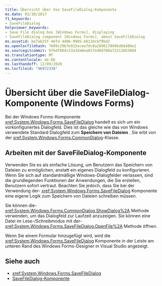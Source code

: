 ```yaml
---
title: Übersicht über die SaveFileDialog-Komponente
ms.date: 03/30/2017
f1_keywords:
- SaveFileDialog
helpviewer_keywords:
- Save File dialog box [Windows Forms], displaying
- SaveFileDialog component [Windows Forms], about SaveFileDialog
ms.assetid: be7a625f-46fd-4d06-9985-b613dcbf9bd2
ms.openlocfilehash: 7609c29b7e932ecee7dc8a289617094bd8d480e2
ms.sourcegitcommit: 9f6df084c53a3da0ea657ed0d708a72213683084
ms.translationtype: MT
ms.contentlocale: de-DE
ms.lasthandoff: 12/09/2020
ms.locfileid: "96972338"
---
```

# <a name="savefiledialog-component-overview-windows-forms"></a>Übersicht über die SaveFileDialog-Komponente (Windows Forms)

Bei der Windows Forms-Komponente <xref:System.Windows.Forms.SaveFileDialog> handelt es sich um ein vorkonfiguriertes Dialogfeld. Dies ist das gleiche wie das von Windows verwendete Standard Dialogfeld zum **Speichern von Dateien** . Sie erbt von der <xref:System.Windows.Forms.CommonDialog>-Klasse.

## <a name="working-with-the-savefiledialog-component"></a>Arbeiten mit der SaveFileDialog-Komponente

Verwenden Sie es als einfache Lösung, um Benutzern das Speichern von Dateien zu ermöglichen, anstatt ein eigenes Dialogfeld zu konfigurieren. Wenn Sie sich auf standardmäßige Windows-Dialogfelder verlassen, sind die grundlegenden Funktionen der Anwendungen, die Sie erstellen, Benutzern sofort vertraut. Beachten Sie jedoch, dass Sie bei der Verwendung der- <xref:System.Windows.Forms.SaveFileDialog> Komponente eine eigene Logik zum Speichern von Dateien schreiben müssen.

Sie können die- <xref:System.Windows.Forms.CommonDialog.ShowDialog%2A> Methode verwenden, um das Dialogfeld zur Laufzeit anzuzeigen. Sie können eine Datei im Lese-/Schreibmodus mit der- <xref:System.Windows.Forms.SaveFileDialog.OpenFile%2A> Methode öffnen.

Wenn Sie einem Formular hinzugefügt wird, wird die <xref:System.Windows.Forms.SaveFileDialog> Komponente in der Leiste am unteren Rand des Windows Forms-Designer in Visual Studio angezeigt.

## <a name="see-also"></a>Siehe auch

- <xref:System.Windows.Forms.SaveFileDialog>
- [SaveFileDialog-Komponente](savefiledialog-component-windows-forms.md)

